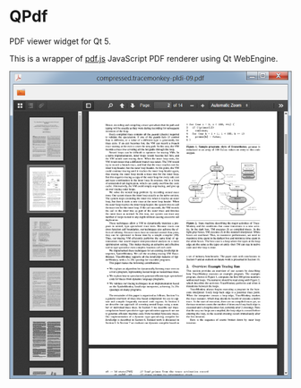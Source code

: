 # QPdf
PDF viewer widget for Qt 5.

This is a wrapper of [pdf.js](https://mozilla.github.io/pdf.js) JavaScript PDF renderer using Qt WebEngine.

![Screenshot](https://raw.githubusercontent.com/Archie3d/qpdf/master/screenshot.png)
